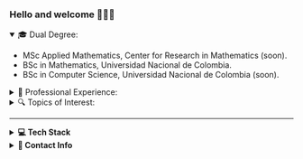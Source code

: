 ### Hello and welcome 👾🇨🇴
<!--
I'm a math and computer science student interested in topics related to Artificial Intelligence, Markov Chain Simmulations, Bayesian Inference and Mathematical Modeling with Differential Equations.
-->

<!--
**edserranoc/edserranoc** is a ✨ _special_ ✨ repository because its `README.md` (this file) appears on your GitHub profile.
Here are some ideas to get you started:
- 🔭 I’m currently working on ...
-->
<!--
### BIO

- 🌱 I’m currently learning C++, Markov Chain Simmulations and Mathematical Modeling with Differential Equations.
- 👯 I’m looking to collaborate on Image Processing and Data Science Projects.
- 📫 How to reach me: [LikedIn - Edison D. Serrano C.](https://www.linkedin.com/in/edison-david-serrano-cardenas-0a15081a8/)
- 😄 Pronouns: He/him
- ⚡ Fun fact: I'm a hug fan of One Piece. 
- 🤔 I’m looking for help with Artificial Intelligence
- 💬 Ask me about Numerical Analysis.
-->


<details open> <summary>🎓 Dual Degree:</summary>

- MSc Applied Mathematics, Center for Research in Mathematics (soon).
- BSc in Mathematics, Universidad Nacional de Colombia.
- BSc in Computer Science, Universidad Nacional de Colombia (soon).
</details>

<details >  <summary>💼 Professional Experience:</summary>

- Research Assistant at Center for Research in Mathematics.
- Data Analyst at Transmilenio S.A.
</details>

<details >  <summary>🔍 Topics of Interest:</summary>

- Stochastic and Convex Optimization.
- Mathematical Modelling, Numerical Analysis.
- Machine Learning techniques and applications.
- Markov Chain Simmulations and Bayesian Inference.
- Image Processing Applications.
 
</details>

---

<!-- Tech Stack -->  
<details>
  <summary><b>💻 Tech Stack</b></summary>
    <p align="center">

| **Category** | **Technologies** |
| - | - |
**Programming Languages** | ![Python](https://img.shields.io/badge/Python-FFD43B?style=for-the-badge&logo=python&logoColor=blue) ![C++](https://img.shields.io/badge/c++-%2300599C.svg?style=for-the-badge&logo=c%2B%2B&logoColor=white)  ![R](https://img.shields.io/badge/r-%23276DC3.svg?style=for-the-badge&logo=r&logoColor=white) <br>![Wolfram](https://img.shields.io/badge/Wolfram%20Mathematica-%23F7931E.svg?style=for-the-badge&logo=wolfram&logoColor=white&color=red)
**Frameworks** | ![NumPy](https://img.shields.io/badge/numpy-%23013243.svg?style=for-the-badge&logo=numpy&logoColor=white) ![Pandas](https://img.shields.io/badge/pandas-%23150458.svg?style=for-the-badge&logo=pandas&logoColor=white) ![SciPy](https://img.shields.io/badge/SciPy-%230C55A5.svg?style=for-the-badge&logo=scipy&logoColor=%white) 
**ML & AI** | ![scikit-learn](https://img.shields.io/badge/scikit--learn-%23F7931E.svg?style=for-the-badge&logo=scikit-learn&logoColor=white) ![TensorFlow](https://img.shields.io/badge/TensorFlow-%23FF6F00.svg?style=for-the-badge&logo=TensorFlow&logoColor=white)
**Visualization Tools** | ![Plotly](https://img.shields.io/badge/Plotly-%233F4F75.svg?style=for-the-badge&logo=plotly&logoColor=white)
**Operating Systems** | ![Windows](https://img.shields.io/badge/Windows-0078D6?style=for-the-badge&logo=windows&logoColor=white) ![Linux](https://img.shields.io/badge/Linux-FCC624?style=for-the-badge&logo=linux&logoColor=black) 
**Miscellaneous** | ![LaTeX](https://img.shields.io/badge/latex-%23008080.svg?style=for-the-badge&logo=latex&logoColor=white) ![Git](https://img.shields.io/badge/git-%23F05033.svg?style=for-the-badge&logo=git&logoColor=white) ![Github](https://img.shields.io/badge/Github-%23F7931E.svg?style=for-the-badge&logo=github&logoColor=white&color=black) ![Gitlab](https://img.shields.io/badge/Gitlab-%23F7931E.svg?style=for-the-badge&logo=gitlab&logoColor=orange&color=white) 
  
  </p>
</details>

<!-- Contact -->
<details>
  <summary><b>💬 Contact Info</b></summary>

  <p align="center">
<a href="https://www.linkedin.com/in/edison-david-serrano-cardenas-0a15081a8/"><img src="https://img.shields.io/badge/linkedin-%230077B5.svg?style=for-the-badge&logo=linkedin&logoColor=white" /></a>
  <a href="https://www.instagram.com/david_serranoc.0820/"><img src="https://img.shields.io/badge/Instagram-%23E4405F.svg?style=for-the-badge&logo=Instagram&logoColor=white" /></a>
</p>
  
</details>

<!-- 
  <a href="https://www.youtube.com/channel/UCk8OV8eN6lbwoJDCdKc42ew"><img src="https://img.shields.io/badge/YouTube-%23FF0000.svg?style=for-the-badge&logo=YouTube&logoColor=white" /></a>
Contact -->


